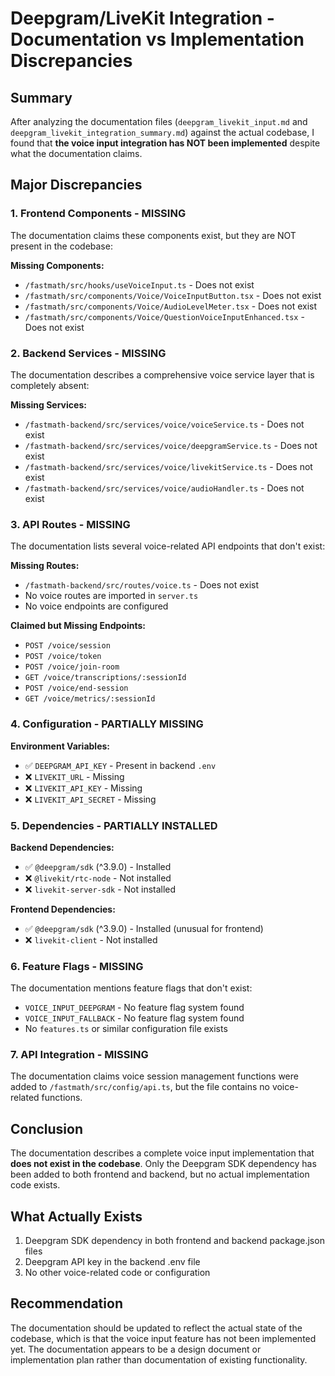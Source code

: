 # Deepgram/LiveKit Integration - Documentation vs Implementation Discrepancies

## Summary

After analyzing the documentation files (`deepgram_livekit_input.md` and `deepgram_livekit_integration_summary.md`) against the actual codebase, I found that **the voice input integration has NOT been implemented** despite what the documentation claims.

## Major Discrepancies

### 1. Frontend Components - MISSING

The documentation claims these components exist, but they are NOT present in the codebase:

**Missing Components:**
- `/fastmath/src/hooks/useVoiceInput.ts` - Does not exist
- `/fastmath/src/components/Voice/VoiceInputButton.tsx` - Does not exist
- `/fastmath/src/components/Voice/AudioLevelMeter.tsx` - Does not exist
- `/fastmath/src/components/Voice/QuestionVoiceInputEnhanced.tsx` - Does not exist

### 2. Backend Services - MISSING

The documentation describes a comprehensive voice service layer that is completely absent:

**Missing Services:**
- `/fastmath-backend/src/services/voice/voiceService.ts` - Does not exist
- `/fastmath-backend/src/services/voice/deepgramService.ts` - Does not exist
- `/fastmath-backend/src/services/voice/livekitService.ts` - Does not exist
- `/fastmath-backend/src/services/voice/audioHandler.ts` - Does not exist

### 3. API Routes - MISSING

The documentation lists several voice-related API endpoints that don't exist:

**Missing Routes:**
- `/fastmath-backend/src/routes/voice.ts` - Does not exist
- No voice routes are imported in `server.ts`
- No voice endpoints are configured

**Claimed but Missing Endpoints:**
- `POST /voice/session`
- `POST /voice/token`
- `POST /voice/join-room`
- `GET /voice/transcriptions/:sessionId`
- `POST /voice/end-session`
- `GET /voice/metrics/:sessionId`

### 4. Configuration - PARTIALLY MISSING

**Environment Variables:**
- ✅ `DEEPGRAM_API_KEY` - Present in backend `.env`
- ❌ `LIVEKIT_URL` - Missing
- ❌ `LIVEKIT_API_KEY` - Missing
- ❌ `LIVEKIT_API_SECRET` - Missing

### 5. Dependencies - PARTIALLY INSTALLED

**Backend Dependencies:**
- ✅ `@deepgram/sdk` (^3.9.0) - Installed
- ❌ `@livekit/rtc-node` - Not installed
- ❌ `livekit-server-sdk` - Not installed

**Frontend Dependencies:**
- ✅ `@deepgram/sdk` (^3.9.0) - Installed (unusual for frontend)
- ❌ `livekit-client` - Not installed

### 6. Feature Flags - MISSING

The documentation mentions feature flags that don't exist:
- `VOICE_INPUT_DEEPGRAM` - No feature flag system found
- `VOICE_INPUT_FALLBACK` - No feature flag system found
- No `features.ts` or similar configuration file exists

### 7. API Integration - MISSING

The documentation claims voice session management functions were added to `/fastmath/src/config/api.ts`, but the file contains no voice-related functions.

## Conclusion

The documentation describes a complete voice input implementation that **does not exist in the codebase**. Only the Deepgram SDK dependency has been added to both frontend and backend, but no actual implementation code exists.

## What Actually Exists

1. Deepgram SDK dependency in both frontend and backend package.json files
2. Deepgram API key in the backend .env file
3. No other voice-related code or configuration

## Recommendation

The documentation should be updated to reflect the actual state of the codebase, which is that the voice input feature has not been implemented yet. The documentation appears to be a design document or implementation plan rather than documentation of existing functionality.